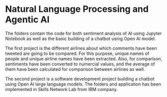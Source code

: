 # Natural Language Processing and Agentic AI
The folders contain the code for both sentiment analysis of AI using Jupyter Notebook as well as the basic building of a chatbot using Open AI model.

The first project is the different airlines about which comments have been tweeted are going to be compared. For this purpose, unique names of people and unique airline names have been extracted. Also, for comparison, sentiments have been converted to numercial values, and the average of them have been calculated for comparison between airlines as well.

The second project is a software development project building a chatbot using Open AI large language models.
The folders and application has been implemented in Skills Network Lab from IBM company.

